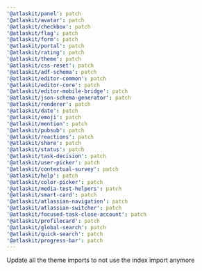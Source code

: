 ```yaml
---
'@atlaskit/panel': patch
'@atlaskit/avatar': patch
'@atlaskit/checkbox': patch
'@atlaskit/flag': patch
'@atlaskit/form': patch
'@atlaskit/portal': patch
'@atlaskit/rating': patch
'@atlaskit/theme': patch
'@atlaskit/css-reset': patch
'@atlaskit/adf-schema': patch
'@atlaskit/editor-common': patch
'@atlaskit/editor-core': patch
'@atlaskit/editor-mobile-bridge': patch
'@atlaskit/json-schema-generator': patch
'@atlaskit/renderer': patch
'@atlaskit/date': patch
'@atlaskit/emoji': patch
'@atlaskit/mention': patch
'@atlaskit/pubsub': patch
'@atlaskit/reactions': patch
'@atlaskit/share': patch
'@atlaskit/status': patch
'@atlaskit/task-decision': patch
'@atlaskit/user-picker': patch
'@atlaskit/contextual-survey': patch
'@atlaskit/help': patch
'@atlaskit/color-picker': patch
'@atlaskit/media-test-helpers': patch
'@atlaskit/smart-card': patch
'@atlaskit/atlassian-navigation': patch
'@atlaskit/atlassian-switcher': patch
'@atlaskit/focused-task-close-account': patch
'@atlaskit/profilecard': patch
'@atlaskit/global-search': patch
'@atlaskit/quick-search': patch
'@atlaskit/progress-bar': patch
---
```


Update all the theme imports to not use the index import anymore
